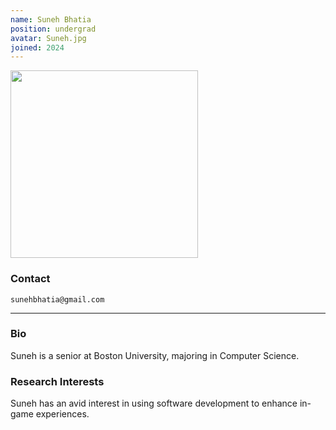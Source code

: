 ```yaml
---
name: Suneh Bhatia
position: undergrad
avatar: Suneh.jpg
joined: 2024
---
```


<img width="300" src="{{site.baseurl}}/images/people/{{page.avatar}}" data-action="zoom">

### Contact

<i class="fa fa-envelope-o"></i>  `sunehbhatia@gmail.com`<br>

<hr>

### Bio

Suneh is a senior at Boston University, majoring in Computer Science.  

### Research Interests

Suneh has an avid interest in using software development to enhance in-game experiences.





